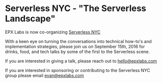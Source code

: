 <!---
title: Serverless NYC - "The Serverless Landscape"
description: EPX Labs is now co-organizing Serverless NYC!
layout: blog_post 
categories: serverless 
-->

# Serverless NYC - "The Serverless Landscape" 

EPX Labs is now co-organizing [Serverless NYC](http://www.meetup.com/Serverless-NYC/events/233736279/)

With a keen eye on turning the conversations into technical how-to's and implementation strategies, please join us on September 15th, 2016 for drinks, food, and tech talks by some of the first to the Serverless scene.

If you are interested in giving a talk, please reach out to hello@epxlabs.com 

If you are interested in sponsoring or contributing to the Serverless NYC group please email evan@epxlabs.com
